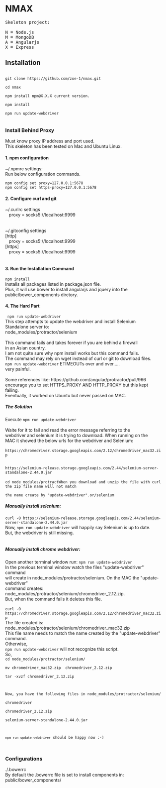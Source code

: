 <h1> NMAX </h1>

<pre>Skeleton project:<br/>
N = Node.js
M = MongoDB
A = Angularjs
X = Express
</pre>

<h2>Installation</h2>
<code>
git clone https://github.com/zoe-1/nmax.git<br/>
cd nmax<br/>
npm install npm@X.X.X current version.<br>
npm install<br>
npm run update-webdriver<br>
</code>


<h3>Install Behind Proxy</h3>
<p>Must know proxy IP address and port used.<br/>
This skeleton has been tested on Mac and Ubuntu Linux.<br/>
</p>

<h4>1. npm configuration</h4>
<p>
~/.npmrc settings:<br/>
Run below configuration commands.<br/>
<code>
npm config set proxy=127.0.0.1:5678</code><br/>
<code>npm config set https-proxy=127.0.0.1:5678</code>
<br/>

<h4>2. Configure curl and git</h4>
<p>
~/.curlrc settings<br/>
&nbsp;&nbsp;&nbsp;proxy = socks5://localhost:9999<br/>
<br/><br/>
~/.gitconfig settings<br/>
[http]<br/>
&nbsp;&nbsp;&nbsp;proxy = socks5://localhost:9999<br/>
[https]<br/>
&nbsp;&nbsp;&nbsp;proxy = socks5://localhost:9999<br/><br/>
</p>



<h4>3. Run the Installation Command</h4>
<code>npm install</code><br/>
Installs all packages listed in package.json file.<br/> 
Plus, it will use bower to install angularjs and jquery into the<br/>
public/bower_components dirctory.<br/>

<h4>4. The Hard Part </h4>
<code> npm run update-webdriver</code><br/>
This step attempts to update the webdriver and install Selenium<br/>
Standalone server to: <br/>
node_modules/protractor/selenium<br/><br/>
This command fails and takes forever if you are behind a firewall</br>
in an Asian country. <br/>I am not quite sure why npm install works but this command fails. <br/>The command may rely on
wget instead of curl or git to download files. <br/>
<code>npm run update-webdriver</code> ETIMEOUTs over and over.....<br/>
very painful.<br/><br/>
Some references like: https://github.com/angular/protractor/pull/966<br/>
encourage you to set HTTPS_PROXY AND HTTP_PROXY but this kept failing.<br/>
Eventually, it worked on Ubuntu but never passed on MAC.
<h5>The Solution</h5>
<p>Execute <code>npm run update-webdriver</code><br/><br/>
Waite for it to fail and read the error message referring to the<br/>
webdriver and selenium it is trying to download. When running on the <br/>
MAC it showed the below urls for the webdriver and Selenium:<br/><br/> <code>https://chromedriver.storage.googleapis.com/2.12/chromedriver_mac32.zip
<br/>
https://selenium-release.storage.googleapis.com/2.44/selenium-server-standalone-2.44.0.jar</code><br/><br/>
<code>cd node_modules/protractWhen you download and unzip the file with curl the zip file name will not match<br/>
the name create by "update-webdriver".or/selenium</code><br/>

<h5>Manually install selenium:</h5>
<code>curl -O https://selenium-release.storage.googleapis.com/2.44/selenium-server-standalone-2.44.0.jar</code><br/> 
Now, <code>npm run update-webdriver</code> will happily say Selenium is up to date.<br/>
But, the webdriver is still missing.<br/><br/>

<h5>Manually install chrome webdriver:</h5>
Open another terminal window run: <code>npm run update-webdriver</code><br/>
In the previous terminal window watch the files "update-webdriver" command<br/>
will create in node_modules/protractor/selenium. On the MAC the "update-webdriver"<br/>
command creates: node_modules/protractor/selenium/chromedriver_2.12.zip.<br/>
But, when the command fails it deletes this file.<br/><br/>
<code>curl -O https://chromedriver.storage.googleapis.com/2.12/chromedriver_mac32.zip</code><br/>
The file created is: node_modules/protractor/selenium/chromedriver_mac32.zip<br/>
This file name needs to match the name created by the "update-webdriver" command.<br/>
Otherwise,<br/>
<code>npm run update-webdriver</code> will not recognize this script.<br/>
So,<code>
cd node_modules/protractor/selenium/<br/>
mv chromedriver_mac32.zip  chromedriver_2.12.zip<br/>
tar -xvzf chromedriver_2.12.zip<br/>
<br/>
Now, you have the following files in node_modules/protractor/selenium/<br/>
chromedriver<br/>
chromedriver_2.12.zip<br/>
selenium-server-standalone-2.44.0.jar<br/>
<br/>
<code>npm run update-webdriver</code> should be happy now :-)<br>



</code>

</p>



</p>

<h3>Configurations</h3>
<p>./.bowerrc<br/>
By default the .bowerrc file is set to install components in:<br/>
public/bower_components/<br/>
</p>
